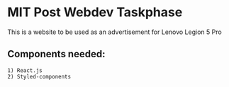 MIT Post Webdev Taskphase
=====

This is a website to be used as an advertisement for Lenovo Legion 5 Pro

## Components needed:
    1) React.js
    2) Styled-components